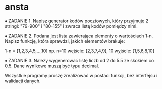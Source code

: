 # ansta

♦ ZADANIE 1. Napisz generator kodów pocztowych, który przyjmuje 2 stringi: "79-900" i "80-155" i zwraca listę kodów pomiędzy nimi.

♦ ZADANIE 2. Podana jest lista zawierająca elementy o wartościach 1-n. Napisz funkcję, która sprawdzi, jakich elementów brakuje:

1-n = [1,2,3,4,5,...,10]
np. n=10
wejście: [2,3,7,4,9], 10
wyjście: [1,5,6,8,10]

♦ ZADANIE 3. Należy wygenerować listę liczb od 2 do 5.5 ze skokiem co 0.5.
Dane wynikowe muszą być typu decimal.

Wszystkie programy proszę zrealizować w postaci funkcji, bez interfejsu i walidacji danych.
